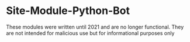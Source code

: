 # Site-Module-Python-Bot
These modules were written until 2021 and are no longer functional. They are not intended for malicious use but for informational purposes only
